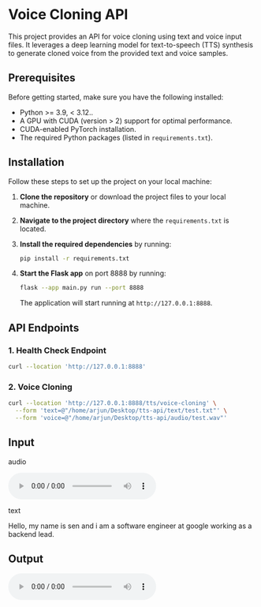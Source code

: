 # Voice Cloning API

This project provides an API for voice cloning using text and voice input files. It leverages a deep learning model for text-to-speech (TTS) synthesis to generate cloned voice from the provided text and voice samples.

## Prerequisites

Before getting started, make sure you have the following installed:

- Python >= 3.9, < 3.12..
- A GPU with CUDA (version > 2) support for optimal performance.
- CUDA-enabled PyTorch installation.
- The required Python packages (listed in `requirements.txt`).

## Installation

Follow these steps to set up the project on your local machine:

1. **Clone the repository** or download the project files to your local machine.

2. **Navigate to the project directory** where the `requirements.txt` is located.

3. **Install the required dependencies** by running:

    ```bash
    pip install -r requirements.txt
    ```

4. **Start the Flask app** on port 8888 by running:

    ```bash
    flask --app main.py run --port 8888
    ```

    The application will start running at `http://127.0.0.1:8888`.

## API Endpoints

### 1. Health Check Endpoint

```bash
curl --location 'http://127.0.0.1:8888'
```

### 2. Voice Cloning


```bash
curl --location 'http://127.0.0.1:8888/tts/voice-cloning' \
  --form 'text=@"/home/arjun/Desktop/tts-api/text/test.txt"' \
  --form 'voice=@"/home/arjun/Desktop/tts-api/audio/test.wav"'
```


## Input

audio

<audio controls src="test/test.wav" title="Title"></audio>

text

Hello, my name is sen and i am a software engineer at google working as a backend lead.

## Output

<audio controls src="output/output.wav" title="Title"></audio>